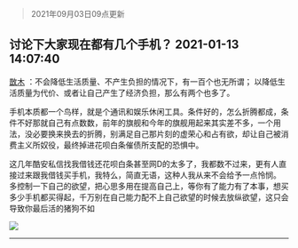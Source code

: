 > 2021年09月03日09点更新
<link rel="stylesheet" href="https://cdn.jsdelivr.net/gh/taotie6/sampleJSON@main/css/photo_show.css">


 ## 讨论下大家现在都有几个手机？ 2021-01-13 14:07:40

 [㪚木](https://www.coolapk.com/feed/24181469?shareKey=MGViMDY4MmZmM2I3NjEzMTc3YjE~) ：不会降低生活质量、不产生负担的情况下，有一百个也无所谓；
以降低生活质量为代价、或者让自己产生了经济负担，那么有两个也多了。

手机本质都一个鸟样，就是个通讯和娱乐休闲工具。条件好的，怎么折腾都成，条件不好那就自己有点数数，前年的旗舰和今年的旗舰用起来其实差不多，一个用法<!--break-->，没必要换来换去的折腾，别满足自己那片刻的虚荣心和占有欲，却让自己被消费主义所奴役，最终掉进花呗白条催债所支配的恐惧中。

这几年酷安私信找我借钱还花呗白条甚至网D的太多了，我都数不过来，更有人直接过来跟我借钱买手机，我特么，简直无语，这种人我从来不会给予一点怜悯。
多控制一下自己的欲望，把心思多用在提高自己上，等你有了能力有了本事，想买多少手机都买得起，千万别在自己能力配不上自己欲望的时候去放纵欲望，这只会导致你最后活的猪狗不如 

<div class="album">
<img class="img-item" src="http://image.coolapk.com/feed/2021/0113/14/1081091_aef2e3a9_8059_4469@325x190.gif" />
</div>

 ------- 


